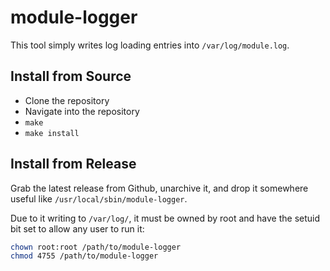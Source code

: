 # module-logger

This tool simply writes log loading entries into `/var/log/module.log`.

## Install from Source

- Clone the repository
- Navigate into the repository
- `make`
- `make install`

## Install from Release

Grab the latest release from Github, unarchive it, and drop it somewhere useful
like `/usr/local/sbin/module-logger`.

Due to it writing to `/var/log/`, it must be owned by root and have the setuid
bit set to allow any user to run it:

```bash
chown root:root /path/to/module-logger
chmod 4755 /path/to/module-logger
```
